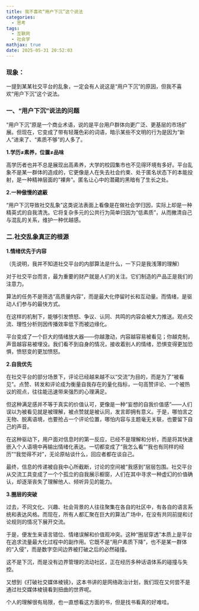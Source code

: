 ```yaml
---
title: 我不喜欢“用户下沉”这个说法
categories:
  - 思考
tags:
  - 互联网
  - 社会学
mathjax: true
date: 2025-05-31 20:52:03
---
```

### 现象：

一提到某某社交平台的乱象，一定会有人说这是“用户下沉”的原因，但我不喜欢“用户下沉”这个说法。

### 一、“用户下沉”说法的问题

“用户下沉”原是一个商业术语，说的是平台用户群体向更广泛、更基层的市场扩展。但现在，它变成了带有轻蔑色彩的词语，暗示某些不文明的行为是因为“新人”进来了、“素质不够”的人多了。

**1.学历≠素养，位置≠品味**

高学历者也并不总是展现出高素养，大学的校园集市也不见得环境有多好。平台乱象不是某一群体的造成的，它更像是人在失去社会约束、处于匿名状态下的本能投射，是一种精神层面的“裸奔”。匿名让心中的潜藏的黑暗有了生长之处。

**2.一种傲慢的遮蔽**

“用户下沉导致社交乱象”这类说法表面上看像是在做社会学归因，实际上却是一种精英式的自我清洗。它将复杂多元的公共行为简单归因为“低素质”，从而撇清自己与混乱的关系，维护一种优越感。

### 二.社交乱象真正的根源

**1.情绪优先于内容**

（先说明，我并不知道社交平台的内部算法是什么，一下只是我浅薄的理解）

对于社交平台而言，最为重要的财产就是人们的关注。它们制造的产品正是我们的注意力。

算法的任务不是筛选“高质量内容”，而是最大化停留时长和互动量。而情绪，是驱动人们参与的最快方式。

在这样的机制下，能够引发愤怒、争议、认同、共鸣的内容会被大力推送。观点交流、理性分析则因传播效率低下而被边缘化。

平台变成了一个巨大的情绪放大器——你越激动，内容越容易被看见；你越克制，声音越容易被埋没。我们看不到自身的情况，接收着别人的情绪，恐惧变得更加恐惧，愤怒变的更加愤怒。

**2.自我优先**

在社交平台的部分场景下，评论已经越来越不以“交流”为目的，而是为了“被看见”。点赞、转发和评论成为衡量自我存在的量化指标，一句高赞评论、一个被热议的观点，往往能迅速带来强烈的心理满足。

但这种满足感并不等于真实的价值认可，更像是一种“妄想的自我价值感”——人们误以为被看见就是被理解，被点赞就是被认同，发言即拥有意义。于是，哪怕言之无物、脱离语境，也要抢占一个评论位置，哪怕内容与主题毫无关联，也要留下自己的声音。

在这种驱动下，用户面对信息时的第一反应，已经不是理解和分析，而是将其快速嵌入个人语境中再输出情绪化表达。一切都变成了“我怎么看”“我也有同样的经历”“我觉得不对”，无论原帖谈什么，回应者都在谈自己。

最终，信息的传递被自我中心所截断，讨论的空间被“我感到”层层包围。社交平台从交流工具变成了一个个孤立的自我展示橱窗，人们在其中寻求一种虚幻的价值确认，却逐渐丧失了理解他人、倾听异见的能力。

**3.圈层的突破**

过去，不同文化、兴趣、社会背景的人往往聚集在各自的社区中，有各自的语言系统和表达风格。而现在，所有人都汇聚在巨大的算法广场中，在没有共同前提和讨论规则的情况下展开交流。

于是，便发生来语言错位、情绪误解和价值观冲突。这种“圈层穿透”本质上是平台在追求流量最大化过程中的副作用。它既不是“用户素质下降”，也不是某一群体的“入侵”，而是数字空间边界被打破之后的必然碰撞。

这不是下沉，而是没有边界管理的流动社区，正在经历多种话语体系的碰撞与失控。


又想到《打破社交媒体棱镜》，这本书讲的是网络政治计划，我们现在又何尝不是通过社交媒体棱镜看到扭曲的世界呢。

个人的理解很有局限，也一直想看这方面的书，但是找书看真的好难哇。